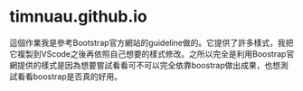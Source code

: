 # timnuau.github.io
這個作業我是參考Bootstrap官方網站的guideline做的。它提供了許多樣式，我把它複製到VScode之後再依照自己想要的樣式修改。之所以完全是利用Boostrap官網提供的樣式是因為想要嘗試看看可不可以完全依靠boostrap做出成果，也想測試看看boostrap是否真的好用。
